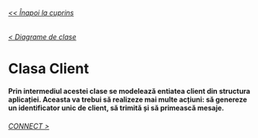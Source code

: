 ###### [<< Înapoi la cuprins](../Cuprins.md)
###### [< Diagrame de clase](03.%20Diagrama%20de%20clase.md)
# Clasa Client
#### Prin intermediul acestei clase se modelează entiatea client din structura aplicației. Aceasta va trebui să realizeze mai multe acțiuni: să genereze un identificator unic de client, să trimită și să primească mesaje.
###### [CONNECT >](05.%20Connect.md)
